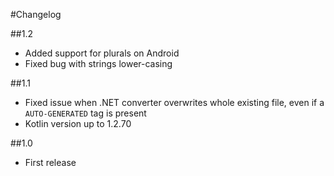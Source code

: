 #Changelog

##1.2
* Added support for plurals on Android
* Fixed bug with strings lower-casing

##1.1
* Fixed issue when .NET converter overwrites whole existing file, even if a `AUTO-GENERATED` tag is present
* Kotlin version up to 1.2.70

##1.0
* First release
